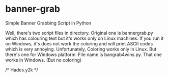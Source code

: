 # banner-grab
Simple Banner Grabbing Script in Python

Well, there's two script files in directory. Original one is bannergrab.py which has colouring text but it's works
only on Linux machines. If you run it on Windows, it's does not work the coloring and will print ASCII codes which is
very annoying.
Unfortunately, Coloring works only in Linux. But there's one for Windows platform. File name is bangrab4wins.py.
That one works in Windows. (But no coloring)

/* Hades.y2k */
